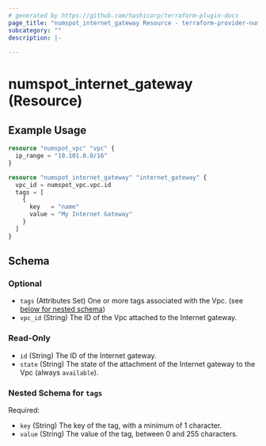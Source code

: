 ```yaml
---
# generated by https://github.com/hashicorp/terraform-plugin-docs
page_title: "numspot_internet_gateway Resource - terraform-provider-numspot"
subcategory: ""
description: |-
  
---
```


# numspot_internet_gateway (Resource)



## Example Usage

```terraform
resource "numspot_vpc" "vpc" {
  ip_range = "10.101.0.0/16"
}

resource "numspot_internet_gateway" "internet_gateway" {
  vpc_id = numspot_vpc.vpc.id
  tags = [
    {
      key   = "name"
      value = "My Internet Gateway"
    }
  ]
}
```

<!-- schema generated by tfplugindocs -->
## Schema

### Optional

- `tags` (Attributes Set) One or more tags associated with the Vpc. (see [below for nested schema](#nestedatt--tags))
- `vpc_id` (String) The ID of the Vpc attached to the Internet gateway.

### Read-Only

- `id` (String) The ID of the Internet gateway.
- `state` (String) The state of the attachment of the Internet gateway to the Vpc (always `available`).

<a id="nestedatt--tags"></a>
### Nested Schema for `tags`

Required:

- `key` (String) The key of the tag, with a minimum of 1 character.
- `value` (String) The value of the tag, between 0 and 255 characters.
